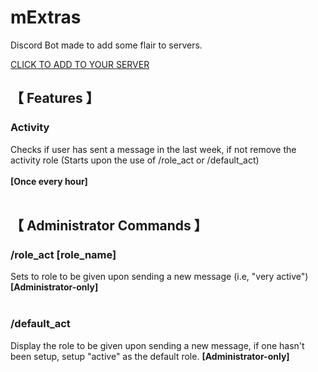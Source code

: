 # **mExtras**


Discord Bot made to add some flair to servers.

[CLICK TO ADD TO YOUR SERVER](https://discord.com/oauth2/authorize?client_id=1311068031384027167)

## 【 Features 】


### Activity
Checks if user has sent a message in the last week, if not remove the activity role
(Starts upon the use of /role_act or /default_act)
</br></br>
**[Once every hour]**
</br></br>

## 【 Administrator Commands 】


### /role_act [role_name]
Sets to role to be given upon sending a new message (i.e, "very active")
**[Administrator-only]**
</br></br>
### /default_act
Display the role to be given upon sending a new message, if one hasn't been setup, setup "active" as the default role.
**[Administrator-only]**
